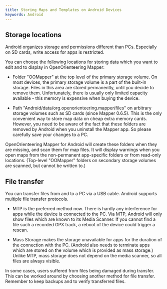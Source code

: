 ```yaml
---
title: Storing Maps and Templates on Android Devices
keywords: Android
---
```


## Storage locations

Android organizes storage and permissions different than PCs.
Especially on SD cards, write access for apps is restricted.

You can choose the following locations for storing data which you want to edit and to display in OpenOrienteering Mapper:

 - Folder "OOMapper" at the top level of the primary storage volume. On most devices, the primary storage volume is a part of the built-in storage.
  Files in this area are stored permanently, until you decide to remove them.
  Unfortunately, there is usually only limited capacity available - this memory is expensive when buying the device.

 - Path "Android/data/org.openorienteering.mapper/files" on arbitrary storage volumes such as SD cards (since Mapper 0.6.5).
  This is the only convenient way to store map data on cheap extra memory cards.
  However, you need to be aware of the fact that these folders are removed by Android when you uninstall the Mapper app.
  So please carefully save your changes to a PC.

OpenOrienteering Mapper for Android will create these folders when they are missing, and scan them for map files. It will display warnings when you open maps from the non-permanent app-specific folders or from read-only locations. (Top-level "OOMapper" folders on secondary storage volumes are scanned, but cannot be written to.)


## File transfer

You can transfer files from and to a PC via a USB cable. Android supports multiple file transfer protocols.

- MTP is the preferred method now. There is hardly any interference for apps while the device is connected to the PC.
  Via MTP, Android will only show files which are known to its Media Scanner. If you cannot find a file such a recorded GPX track, a reboot of the device could trigger a rescan.

- Mass Storage makes the storage unavailable for apps for the duration of the connection with the PC.
  (Android also needs to terminate apps which are stored on the volume which is provided as mass storage.)
  Unlike MTP, mass storage does not depend on the media scanner, so all files are always visible.

In some cases, users suffered from files being damaged during transfer. This can be worked around by choosing another method for file transfer. Remember to keep backups and to verify transferred files.
